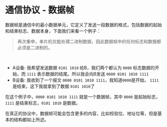 # 通信协议 - 数据帧

数据帧是通信中的最小数据单元，它定义了发送一段数据的格式，包括数据的起始和结束标志、数据本身，下面我们来看一个例子：

> 再次重申，单片机仅能处理二进制数据，因此数据帧中的任何标志和数据都必须是二进制的。

<br />

- A设备: 我希望发送数据 `0101 1010` 给B，我们两个都认为 `0000` 标志数据的开始，而 `1111` 表示数据的结尾。所以我会向B发送 `0000 0101 1010 1111`
- B设备: 我收到了一个报文 `0000 0101 1010 1111`，我知道`0000`是开始， `1111`是结束，这下我就拿到了数据 `0101 1010`了

在这个例子中，`0000 0101 1010 1111` 就是一个数据帧，其中 `0000` 是起始标志，`1111` 是结束标志，`0101 1010` 是数据。

在真正的协议中，数据帧可能会包含更多的内容，比如校验位、地址位等，但是基本的结构都如上所述。

